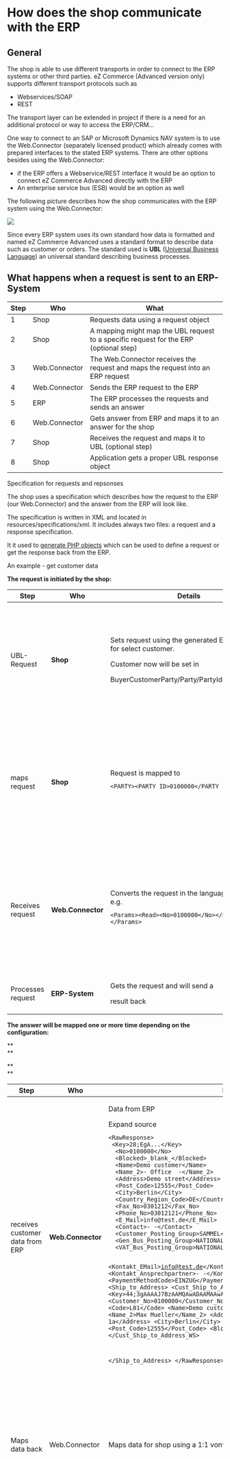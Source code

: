 #  How does the shop communicate with the ERP 

## General 

The shop is able to use different transports in order to connect to the ERP systems or other third parties. eZ Commerce (Advanced version only) supports different transport protocols such as

  - Webservices/SOAP
  - REST

The transport layer can be extended in project if there is a need for an additional protocol or way to access the ERP/CRM...

One way to connect to an SAP or Microsoft Dynamics NAV system is to use the Web.Connector (separately licensed product) which already comes with prepared interfaces to the stated ERP systems.  There are other options besides using the Web.Connector:

  - if the ERP offers a Webservice/REST interface it would be an option to connect eZ Commerce Advanced directly with the ERP
  - An enterprise service bus (ESB) would be an option as well

The following picture describes how the shop communicates with the ERP system using the Web.Connector: 

![](attachments/23560630/23569218.png)

Since every ERP system uses its own standard how data is formatted and named eZ Commerce Advanced uses a standard format to describe data such as customer or orders. The standard used is **UBL** ([Universal Business Language](https://www.oasis-open.org/committees/tc_home.php?wg_abbrev=ubl)) an universal standard describing business processes. 

## What happens when a request is sent to an ERP-System

| Step | Who                        | What                                                                                               |
| ---- | -------------------------- | -------------------------------------------------------------------------------------------------- |
| 1    | Shop          | Requests data using a request object                                                               |
| 2    | Shop          | A mapping might map the UBL request to a specific request for the ERP (optional step) |
| 3    | Web.Connector              | The Web.Connector receives the request and maps the request into an ERP request                    |
| 4    | Web.Connector | Sends the ERP request to the ERP                                                                   |
| 5    | ERP                        | The ERP processes the requests and sends an answer                                                 |
| 6    | Web.Connector | Gets answer from ERP and maps it to an answer for the shop                                         |
| 7    | Shop                       | Receives the request and maps it to UBL (optional step)                                            |
| 8    | Shop                       | Application gets a proper UBL response object                                                      |

Specification for requests and repsonses

The shop uses a specification which describes how the request to the ERP (our Web.Connector) and the answer from the ERP will look like. 

The specification is written in XML and located in resources/specifications/xml. It includes always two files: a request and a response specification. 

It it used to [generate PHP objects](ERP-Message-Class-Generator_23560376.html) which can be used to define a request or get the response back from the ERP.

An example - get customer data

**The request is initiated by the shop:**

<table>
<thead>
<tr class="header">
<th>Step</th>
<th>Who</th>
<th>Details</th>
<th>Mapping</th>
</tr>
</thead>
<tbody>
<tr>
<td>UBL-Request</td>
<td><strong>Shop</strong></td>
<td><p>Sets request using the generated ERP-Classes for select customer.</p>
<p>Customer now will be set in</p>
<p>BuyerCustomerParty/Party/PartyIdentification/ID</p></td>
<td><div class="content-wrapper">
<p>Used specification:</p>
<p>@EshopBundle/Resources/specifications/xml/request.selectCustomer.xml</p>
<p><br />
</p>
<pre class="" data-syntaxhighlighter-params="brush: java; gutter: false; theme: Confluence" data-theme="Confluence"><code>&lt;?xml version=&quot;1.0&quot; encoding=&quot;UTF-8&quot;?&gt;
&lt;BuyerCustomerParty&gt;
    &lt;Party ses_unbounded=&quot;PartyIdentification&quot;&gt;
        &lt;PartyIdentification&gt;
            &lt;ID&gt;10000&lt;/ID&gt;
        &lt;/PartyIdentification&gt;
    &lt;/Party&gt;
&lt;/BuyerCustomerParty&gt;</code></pre>
</td>
</tr>
<tr>
<td>maps request</td>
<td> <strong>Shop</strong></td>
<td>Request is mapped to<br />

<pre><code>&lt;PARTY&gt;&lt;PARTY_ID&gt;0100000&lt;/PARTY_ID&gt;&lt;/PARTY&gt;</code></pre></td>
<td><div class="content-wrapper">
<p>Used mapping</p>
<p>app/Resources/xsl/request.selectcustomer.xsl</p>
<pre class="" data-syntaxhighlighter-params="brush: java; gutter: false; theme: Confluence" data-theme="Confluence"><code>&lt;?xml version=&quot;1.0&quot; encoding=&quot;UTF-8&quot;?&gt;
&lt;xsl:stylesheet version=&quot;1.0&quot; xmlns:xsl=&quot;http://www.w3.org/1999/XSL/Transform&quot;&gt;
    &lt;xsl:template match=&quot;/BuyerCustomerParty&quot;&gt;
             &lt;PARTY&gt;
                 &lt;PARTY_ID&gt;
                     &lt;xsl:value-of select=&quot;Party/PartyIdentification/ID&quot; /&gt;
                 &lt;/PARTY_ID&gt;
             &lt;/PARTY&gt;
    &lt;/xsl:template&gt;
&lt;/xsl:stylesheet&gt;</code></pre>
</td>
</tr>
<tr>
<td>Receives request</td>
<td><strong>Web.Connector</strong> </td>
<td>Converts the request in the language of the ERP, e.g.<br />

<pre><code>&lt;Params&gt;&lt;Read&gt;&lt;No&gt;0100000&lt;/No&gt;&lt;/Read&gt;&lt;/Params&gt;</code></pre></td>
<td><div class="content-wrapper">
 Used mapping<br />

<pre><code>mapping/nav_ws/xsl/request.selectcustomer.xsl</code></pre>
<div>
<p><br />
</p>
<pre class="" data-syntaxhighlighter-params="brush: java; gutter: false; theme: Confluence" data-theme="Confluence"><code>&lt;xsl:stylesheet version=&quot;1.0&quot;
    xmlns:xsl=&quot;http://www.w3.org/1999/XSL/Transform&quot;&gt;
    &lt;xsl:param name=&quot;WEBSITE&quot; /&gt;
    &lt;xsl:template match=&quot;/&quot;&gt;
        &lt;Params&gt;
            &lt;Read&gt;
                &lt;No&gt;&lt;xsl:value-of select=&quot;PARTY/PARTY_ID&quot; /&gt;&lt;/No&gt;
            &lt;/Read&gt;
        &lt;/Params&gt;
    &lt;/xsl:template&gt;
&lt;/xsl:stylesheet&gt;
</code></pre>

</td>
</tr>
<tr>
<td> Processes request</td>
<td> <strong>ERP-System</strong></td>
<td> 
<p>Gets the request and will send a</p>
<p>result back</p></td>
<td><br />
</td>
</tr>
</tbody>
</table>

**The answer will be mapped one or more time depending on the configuration:**

**  
**

**  
**

<table>
<thead>
<tr class="header">
<th>Step</th>
<th>Who</th>
<th>Details</th>
<th>Mapping</th>
</tr>
</thead>
<tbody>
<tr>
<td>receives customer data from ERP</td>
<td><strong>Web.Connector</strong></td>
<td><div class="content-wrapper">
<p>Data from ERP</p>
<strong></strong> Expand source 
<pre class="" data-syntaxhighlighter-params="brush: html/xml; gutter: false; theme: Confluence; collapse: true" data-theme="Confluence"><code>&lt;RawResponse&gt;
 &lt;Key&gt;28;EgA...&lt;/Key&gt;
  &lt;No&gt;0100000&lt;/No&gt;
  &lt;Blocked&gt;_blank_&lt;/Blocked&gt;
  &lt;Name&gt;Demo customer&lt;/Name&gt;
  &lt;Name_2&gt;- Office  -&lt;/Name_2&gt;
  &lt;Address&gt;Demo street&lt;/Address&gt;
  &lt;Post_Code&gt;12555&lt;/Post_Code&gt;
  &lt;City&gt;Berlin&lt;/City&gt;
  &lt;Country_Region_Code&gt;DE&lt;/Country_Region_Code&gt;
  &lt;Fax_No&gt;0301212&lt;/Fax_No&gt;
  &lt;Phone_No&gt;03012121&lt;/Phone_No&gt;
  &lt;E_Mail&gt;info@test.de&lt;/E_Mail&gt;
  &lt;Contact&gt;- -&lt;/Contact&gt;
  &lt;Customer_Posting_Group&gt;SAMMEL&lt;/Customer_Posting_Group&gt;
  &lt;Gen_Bus_Posting_Group&gt;NATIONAL&lt;/Gen_Bus_Posting_Group&gt;
  &lt;VAT_Bus_Posting_Group&gt;NATIONAL&lt;/VAT_Bus_Posting_Group&gt;
   
  &lt;Kontakt_EMail&gt;info@test.de&lt;/Kontakt_EMail&gt;
  &lt;Kontakt_Ansprechpartner&gt;- -&lt;/Kontakt_Ansprechpartner&gt;
  &lt;PaymentMethodCode&gt;EINZUG&lt;/PaymentMethodCode&gt;
  &lt;Ship_to_Address&gt;
    &lt;Cust_Ship_to_Address_WS&gt;
      &lt;Key&gt;44;3gAAAAJ7BzAAMQAwADAAMAAwADAAAAACe/9MADAAMQ==9;1326112700;&lt;/Key&gt;
      &lt;Customer_No&gt;0100000&lt;/Customer_No&gt;
      &lt;Code&gt;L01&lt;/Code&gt;
      &lt;Name&gt;Demo customer&lt;/Name&gt;
      &lt;Name_2&gt;Max Mueller&lt;/Name_2&gt;
      &lt;Address&gt;Molkereistr. 1a&lt;/Address&gt;
      &lt;City&gt;Berlin&lt;/City&gt;
      &lt;Post_Code&gt;12555&lt;/Post_Code&gt;
      &lt;Blocked/&gt;
    &lt;/Cust_Ship_to_Address_WS&gt;
    
  &lt;/Ship_to_Address&gt;
&lt;/RawResponse&gt;</code></pre>
</td>
<td><p><br />
</p>
<p><br />
</p></td>
</tr>
<tr>
<td>Maps data back</td>
<td>Web.Connector</td>
<td>Maps data for shop using a 1:1 vonversion</td>
<td><div class="content-wrapper">
<p>Using a mapping file</p>
<pre><code>mapping/nav_ws/xsl/response.selectcustomer.xsl</code></pre>
<pre><code>In this case the answer will not be mapped and mapping is done </code></pre>
<p>in the shop</p>
<pre class="" data-syntaxhighlighter-params="brush: java; gutter: false; theme: Confluence" data-theme="Confluence"><code>&lt;xsl:stylesheet version=&quot;1.0&quot;
    xmlns:xsl=&quot;http://www.w3.org/1999/XSL/Transform&quot;&gt;
    &lt;xsl:param name=&quot;WEBSITE&quot; /&gt;
    &lt;xsl:template match=&quot;/SoapResponse/ReadResult&quot;&gt;
        &lt;RawResponse&gt;
            &lt;xsl:copy-of select=&quot;*&quot; /&gt;
        &lt;/RawResponse&gt;
    &lt;/xsl:template&gt;
&lt;/xsl:stylesheet&gt;</code></pre>
</td>
</tr>
<tr>
<td>Receivers repsonse and maps it to UBL</td>
<td>Shop</td>
<td>Converts the answer into UBL using a mapping and the shop will convert the response to an UBL object as defined in the specification (@EshopBundle/Resources/specifications/xml/response.selectCustomer.xml)</td>
<td><div class="content-wrapper">
<p>Converts the answer into UBL using a mapping and the shop will convert the response to an UBL object as defined in the specification (@EshopBundle/Resources/specifications/xml/response.selectCustomer.xml)</p>
<br />

<p>Mapping (app/Resources/xsl/response.selectcustomer.xsl):</p>
<p><br />
</p>
<strong></strong> Expand source 
<pre class="" data-syntaxhighlighter-params="brush: html/xml; gutter: false; theme: Confluence; collapse: true" data-theme="Confluence"><code>&lt;?xml version=&quot;1.0&quot; encoding=&quot;UTF-8&quot;?&gt;
&lt;xsl:stylesheet version=&quot;1.0&quot; xmlns:xsl=&quot;http://www.w3.org/1999/XSL/Transform&quot;&gt;
    &lt;xsl:template match=&quot;/RawResponse&quot;&gt;
        &lt;OrderResponse singleElementArrays=&quot;OrderLine&quot;&gt;
                &lt;BuyerCustomerParty&gt;
                    &lt;Party&gt;
                        &lt;PartyIdentification&gt;
                            &lt;ID&gt;
                                &lt;xsl:value-of select=&quot;No&quot; /&gt;
                            &lt;/ID&gt;
                        &lt;/PartyIdentification&gt;
                        &lt;PartyName&gt;
                            &lt;Name&gt;
                                &lt;xsl:value-of select=&quot;Name&quot; /&gt;
                            &lt;/Name&gt;
                        &lt;/PartyName&gt;
                        &lt;PartyName&gt;
                            &lt;Name&gt;
                                &lt;xsl:value-of select=&quot;Name_2&quot; /&gt;
                            &lt;/Name&gt;
                        &lt;/PartyName&gt;
                        &lt;PostalAddress&gt;
                            &lt;StreetName&gt; &lt;xsl:value-of select=&quot;Address&quot; /&gt;&lt;/StreetName&gt;
                            &lt;BuildingName&gt;&lt;/BuildingName&gt;
                            &lt;BuildingNumber&gt;&lt;/BuildingNumber&gt;
                            &lt;CityName&gt;&lt;xsl:value-of select=&quot;City&quot; /&gt;&lt;/CityName&gt;
                            &lt;PostalZone&gt;&lt;xsl:value-of select=&quot;Post_Code&quot; /&gt;&lt;/PostalZone&gt;
                            &lt;CountrySubentity&gt;&lt;/CountrySubentity&gt;
                            &lt;AddressLine&gt;

                            &lt;/AddressLine&gt;
                            &lt;Country&gt;
                                &lt;IdentificationCode&gt;DE&lt;/IdentificationCode&gt;
                            &lt;/Country&gt;
                        &lt;/PostalAddress&gt;
                        &lt;Contact&gt;
                            &lt;Name&gt;&lt;xsl:value-of select=&quot;Kontakt_Ansprechpartner&quot; /&gt;&lt;/Name&gt;
                            &lt;Telephone&gt;&lt;/Telephone&gt;
                            &lt;Telefax&gt;&lt;/Telefax&gt;
                            &lt;ElectronicMail&gt;&lt;xsl:value-of select=&quot;Kontakt_EMail&quot; /&gt;&lt;/ElectronicMail&gt;
                        &lt;/Contact&gt;
                        &lt;SesExtension&gt;
                            &lt;CustomerPostingGroup&gt;
                                &lt;xsl:value-of select=&quot;Customer_Posting_Group&quot; /&gt;
                            &lt;/CustomerPostingGroup&gt;
                            &lt;Gliederungskennzeichen&gt;
                                &lt;xsl:value-of select=&quot;Gliederungskennzeichen&quot; /&gt;
                            &lt;/Gliederungskennzeichen&gt;
                        &lt;/SesExtension&gt;
                    &lt;/Party&gt;
                &lt;/BuyerCustomerParty&gt;
                &lt;SellerSupplierParty&gt;
                &lt;/SellerSupplierParty&gt;
            &lt;AccountingCustomerParty&gt;
                &lt;Party singleElementArrays=&quot;PartyIdentification PartyName&quot;&gt;
                    &lt;PartyIdentification&gt;
                        &lt;ID&gt;&lt;xsl:value-of select=&quot;CUSTOMER/NUMBER&quot; /&gt;&lt;/ID&gt;
                    &lt;/PartyIdentification&gt;
                    &lt;PartyName&gt;
                        &lt;Name&gt;
                            &lt;xsl:value-of select=&quot;CUSTOMER/NAME&quot; /&gt;
                        &lt;/Name&gt;
                    &lt;/PartyName&gt;
                    &lt;PostalAddress singleElementArrays=&quot;AddressLine&quot;&gt;
                    &lt;/PostalAddress&gt;
                &lt;/Party&gt;
            &lt;/AccountingCustomerParty&gt;
            &lt;OriginatorCustomerParty&gt;
            &lt;/OriginatorCustomerParty&gt;
            &lt;DeliveryParties singleElementArrays=&quot;Party&quot;&gt;
                &lt;xsl:variable name=&quot;CustomerNumber&quot; select=&quot;CUSTOMER/NUMBER&quot;&gt;&lt;/xsl:variable&gt;
                &lt;xsl:variable name=&quot;CustomerName&quot; select=&quot;CUSTOMER/NAME&quot;&gt;&lt;/xsl:variable&gt;
                &lt;xsl:for-each select=&quot;CUSTOMER/SHIP_TO_ADDRESS&quot;&gt;
                    &lt;Party singleElementArrays=&quot;PartyIdentification PartyName&quot;&gt;
                        &lt;PartyIdentification&gt;
                            &lt;ID&gt;
                                &lt;xsl:value-of select=&quot;SHIP_CODE&quot; /&gt;
                            &lt;/ID&gt;
                        &lt;/PartyIdentification&gt;
                        &lt;PartyName&gt;
                            &lt;Name&gt;
                                &lt;xsl:value-of select=&quot;$CustomerName&quot; /&gt;
                            &lt;/Name&gt;
                        &lt;/PartyName&gt;
                        &lt;PostalAddress singleElementArrays=&quot;AddressLine&quot;&gt;
                        &lt;/PostalAddress&gt;
                    &lt;/Party&gt;
                &lt;/xsl:for-each&gt;
            &lt;/DeliveryParties&gt;
            &lt;SesExtension&gt;
                &lt;CustomerPostingGroup&gt;
                    &lt;xsl:value-of select=&quot;CUSTOMER/CUSTOMER_POSTING_GROUP&quot; /&gt;
                &lt;/CustomerPostingGroup&gt;
            &lt;/SesExtension&gt;
            &lt;OrderLine&gt;
            &lt;/OrderLine&gt;
        &lt;/OrderResponse&gt;
    &lt;/xsl:template&gt;
&lt;/xsl:stylesheet&gt;</code></pre>
<p><br />
</p>
<p>SPecification</p>
<pre class="" data-syntaxhighlighter-params="brush: java; gutter: false; theme: Confluence" data-theme="Confluence"><code>&lt;OrderResponse singleElementArrays=&quot;OrderLine&quot;&gt;
  &lt;BuyerCustomerParty&gt;
    &lt;Party&gt;
      &lt;PartyIdentification&gt;
        &lt;ID&gt;0838020&lt;/ID&gt;
      &lt;/PartyIdentification&gt;
      &lt;PartyName&gt;
        &lt;Name&gt;Demo customer&lt;/Name&gt;
      &lt;/PartyName&gt;
      &lt;PartyName&gt;
        &lt;Name&gt;Max Meier&lt;/Name&gt;
      &lt;/PartyName&gt;
      &lt;PostalAddress&gt;
        &lt;StreetName&gt;Demo street 12&lt;/StreetName&gt;
        &lt;BuildingName/&gt;
        &lt;BuildingNumber/&gt;
        &lt;CityName&gt;Berlin/CityName&gt;
        &lt;PostalZone&gt;12555&lt;/PostalZone&gt;
        &lt;CountrySubentity/&gt;
        &lt;AddressLine/&gt;
        &lt;Country&gt;
          &lt;IdentificationCode&gt;DE&lt;/IdentificationCode&gt;
        &lt;/Country&gt;
      &lt;/PostalAddress&gt;
      &lt;Contact&gt;
        &lt;Name&gt;- -&lt;/Name&gt;
        &lt;Telephone/&gt;
        &lt;Telefax/&gt;
        &lt;ElectronicMail&gt;info@test.de&lt;/ElectronicMail&gt;
      &lt;/Contact&gt;
      &lt;SesExtension&gt;
        &lt;CustomerPostingGroup&gt;SAMMEL&lt;/CustomerPostingGroup&gt;
       
      &lt;/SesExtension&gt;
    &lt;/Party&gt;
  &lt;/BuyerCustomerParty&gt;
  &lt;SellerSupplierParty/&gt;
  &lt;AccountingCustomerParty&gt;
    &lt;Party singleElementArrays=&quot;PartyIdentification PartyName&quot;&gt;
      &lt;PartyIdentification&gt;
        &lt;ID/&gt;
      &lt;/PartyIdentification&gt;
      &lt;PartyName&gt;
        &lt;Name/&gt;
      &lt;/PartyName&gt;
      &lt;PostalAddress singleElementArrays=&quot;AddressLine&quot;/&gt;
    &lt;/Party&gt;
  &lt;/AccountingCustomerParty&gt;
  &lt;OriginatorCustomerParty/&gt;
  &lt;DeliveryParties singleElementArrays=&quot;Party&quot;/&gt;
  &lt;SesExtension&gt;
    &lt;CustomerPostingGroup/&gt;
  &lt;/SesExtension&gt;
  &lt;OrderLine/&gt;
&lt;/OrderResponse&gt;</code></pre>
</td>
</tr>
</tbody>
</table>

**  
**

## Web.Connector setup - a short introduction

In eZ Commerce Advanced some config parameters have to be setup:

The URL to the Web.Connector:

webconnector\_url: [https://\<ip: port\>/webconnector/webconnector\_opentrans.php5](https://88.79.227.54:2443/webconnector_dlrg/webconnector_opentrans.php5)

and the configuration for each message:

``` 
silver_erp.config.messages:
       .........
        select_customer:
            message_class: "Silversolutions\\Bundle\\EshopBundle\\Message\\SelectCustomerMessage"
            response_document_class: "\\Silversolutions\\Bundle\\EshopBundle\\Entities\\Messages\\Document\\CustomerResponse"
            webservice_operation: "SV_OPENTRANS_SELECT_CUSTOMERINFO"
            mapping_identifier: "selectcustomer"
```

If a mapping\_identifier is defined eZ Commerce will use a mapping (XSLT based). 

On the Web.Connector PC for each message a configuration describes which mapping shall be performed: 

``` 
     $cfg->setSetting('WebserviceHandler_Config', 'MethodSettings', array(
        ........
        'SV_OPENTRANS_SELECT_CUSTOMERINFO' => array(
            'remote_reference'      => 'customer',
            'method'                => 'Read',
            'mapping'               => 'selectCustomer',
            'mapping_parameters'    => array(
                'WEBSITE' => 'HOME',
            ),
        ),
```

## Example for developers

``` 
     $erpService = $this->getContainer()->get('silver_erp.facade');
     
     $customerNo = "1000";
     $selectCustomerResponse = $erpService->selectCustomer($customerNo);
```

The answer will be an object as defined in @EshopBundle/Resources/specifications/xml/response.selectCustomer.xml:

``` 
Silversolutions\Bundle\EshopBundle\Entities\Messages\Document\CustomerResponse Object
(
    [BuyerCustomerParty] => Silversolutions\Bundle\EshopBundle\Entities\Messages\Document\CustomerResponseBuyerCustomerParty Object
        (
            [Party] => Silversolutions\Bundle\EshopBundle\Entities\Messages\Document\Party Object
                (
                    [PartyIdentification] => Array
                        (
                            [0] => Silversolutions\Bundle\EshopBundle\Entities\Messages\Document\PartyPartyIdentification Object
                                (
                                    [ID] => Silversolutions\Bundle\EshopBundle\Entities\Messages\Document\StringObject Object
                                        (
                                            [value] => 0100000
                                        )
                                )
                        )
                    [PartyName] => Array
                        (
                            [0] => Silversolutions\Bundle\EshopBundle\Entities\Messages\Document\PartyPartyName Object
                                (
                                    [Name] => Silversolutions\Bundle\EshopBundle\Entities\Messages\Document\StringObject Object
                                        (
                                            [value] => Demo customer
                                        )
                                )
                            [1] => Silversolutions\Bundle\EshopBundle\Entities\Messages\Document\PartyPartyName Object
                                (
                                    [Name] => Silversolutions\Bundle\EshopBundle\Entities\Messages\Document\StringObject Object
                                        (
                                            [value] => - Office -
                                        )
                                )
                        )
                    [PostalAddress] => Silversolutions\Bundle\EshopBundle\Entities\Messages\Document\PartyPostalAddress Object
                        (
                            [StreetName] => Silversolutions\Bundle\EshopBundle\Entities\Messages\Document\StringObject Object
                                (
                                    [value] => Demo street 12
                                )
                            [AdditionalStreetName] => Silversolutions\Bundle\EshopBundle\Entities\Messages\Document\StringObject Object
                                (
                                    [value] =>
                                )
                            [BuildingNumber] => Silversolutions\Bundle\EshopBundle\Entities\Messages\Document\StringObject Object
                                (
                                    [value] =>
                                )
                            [CityName] => Silversolutions\Bundle\EshopBundle\Entities\Messages\Document\StringObject Object
                                (
                                    [value] => Berlin
                                )
                            [PostalZone] => Silversolutions\Bundle\EshopBundle\Entities\Messages\Document\StringObject Object
                                (
                                    [value] => 12555
                                )
....
```

## Attachments:

![](images/icons/bullet_blue.gif) [silver.e-shop-ERP-Integration\_content\_whole\_width.png](attachments/23560630/23563400.png) (image/png)  
![](images/icons/bullet_blue.gif) [silver.e-shop-ERP-Integration.png](attachments/23560630/23563378.png) (image/png)  
![](images/icons/bullet_blue.gif) [web.connector\_schaubild\_alle\_ERPs.png](attachments/23560630/23569218.png) (image/png)  
